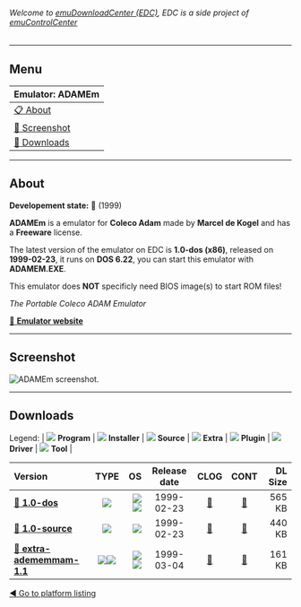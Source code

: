 ###### Welcome to [emuDownloadCenter (EDC)](https://github.com/PhoenixInteractiveNL/emuDownloadCenter/wiki/), EDC is a side project of [emuControlCenter](https://github.com/PhoenixInteractiveNL/emuControlCenter/wiki/)
***
## Menu
| **Emulator: ADAMEm** |
|:---------|
| [:clipboard: About](#about) |
| [:sunrise: Screenshot](#screenshot) |
| [:floppy_disk: Downloads](#downloads) |
***
## About
**Developement state:** :red_circle: (1999)

**ADAMEm** is a emulator for **Coleco Adam** made by **Marcel de Kogel** and has a **Freeware** license.

The latest version of the emulator on EDC is **1.0-dos (x86)**, released on **1999-02-23**, it runs on **DOS 6.22**, you can start this emulator with **ADAMEM.EXE**.

This emulator does **NOT** specificly need BIOS image(s) to start ROM files!

_The Portable Coleco ADAM Emulator_

[:link: **Emulator website**](http://www.komkon.org/~dekogel/adamem.html)
***
## Screenshot
![](https://raw.githubusercontent.com/PhoenixInteractiveNL/emuDownloadCenter/master/hooks/adamem/emulator_screen_01.jpg "ADAMEm screenshot.")
***
## Downloads
Legend: | 
![](https://raw.githubusercontent.com/wiki/PhoenixInteractiveNL/emuDownloadCenter/images_misc/icon_program_24.png) **Program** | 
![](https://raw.githubusercontent.com/wiki/PhoenixInteractiveNL/emuDownloadCenter/images_misc/icon_installer_24.png) **Installer** | 
![](https://raw.githubusercontent.com/wiki/PhoenixInteractiveNL/emuDownloadCenter/images_misc/icon_source_code_24.png) **Source** | 
![](https://raw.githubusercontent.com/wiki/PhoenixInteractiveNL/emuDownloadCenter/images_misc/icon_extra_24.png) **Extra** | 
![](https://raw.githubusercontent.com/wiki/PhoenixInteractiveNL/emuDownloadCenter/images_misc/icon_plugin_24.png) **Plugin** | 
![](https://raw.githubusercontent.com/wiki/PhoenixInteractiveNL/emuDownloadCenter/images_misc/icon_driver_24.png) **Driver** | 
![](https://raw.githubusercontent.com/wiki/PhoenixInteractiveNL/emuDownloadCenter/images_misc/icon_tool_24.png) **Tool** | 
 
| Version | TYPE | OS | Release date | CLOG | CONT | DL Size |
|:--------|:----:|---:|:------------:|:----:|:----:|--------:|
| [:floppy_disk: **1.0-dos**](https://github.com/PhoenixInteractiveNL/edc-repo0007/raw/master/adamem/1.0-dos.7z) | ![](https://raw.githubusercontent.com/wiki/PhoenixInteractiveNL/emuDownloadCenter/images_misc/icon_program_24.png) | ![](https://raw.githubusercontent.com/wiki/PhoenixInteractiveNL/emuDownloadCenter/images_misc/logo_dos_24.png)![](https://raw.githubusercontent.com/wiki/PhoenixInteractiveNL/emuDownloadCenter/images_misc/icon_32-bit_24.png) | 1999-02-23 | [:page_facing_up:](https://github.com/PhoenixInteractiveNL/edc-repo0007/blob/master/adamem/1.0-dos_changelog.txt) | [:mag_right:](https://github.com/PhoenixInteractiveNL/edc-repo0007/blob/master/adamem/1.0-dos_contents.txt) | 565 KB |
| [:floppy_disk: **1.0-source**](https://github.com/PhoenixInteractiveNL/edc-repo0007/raw/master/adamem/1.0-source.7z) | ![](https://raw.githubusercontent.com/wiki/PhoenixInteractiveNL/emuDownloadCenter/images_misc/icon_source_code_24.png) | ![](https://raw.githubusercontent.com/wiki/PhoenixInteractiveNL/emuDownloadCenter/images_misc/icon_32-bit_24.png) | 1999-02-23 | [:page_facing_up:](https://github.com/PhoenixInteractiveNL/edc-repo0007/blob/master/adamem/1.0-source_changelog.txt) | [:mag_right:](https://github.com/PhoenixInteractiveNL/edc-repo0007/blob/master/adamem/1.0-source_contents.txt) | 440 KB |
| [:floppy_disk: **extra-adememmam-1.1**](https://github.com/PhoenixInteractiveNL/edc-repo0007/raw/master/adamem/extra-adememmam-1.1.7z) | ![](https://raw.githubusercontent.com/wiki/PhoenixInteractiveNL/emuDownloadCenter/images_misc/icon_extra_24.png)![](https://raw.githubusercontent.com/wiki/PhoenixInteractiveNL/emuDownloadCenter/images_misc/icon_tool_24.png) | ![](https://raw.githubusercontent.com/wiki/PhoenixInteractiveNL/emuDownloadCenter/images_misc/logo_windows_24.png)![](https://raw.githubusercontent.com/wiki/PhoenixInteractiveNL/emuDownloadCenter/images_misc/icon_32-bit_24.png) | 1999-03-04 | [:page_facing_up:](https://github.com/PhoenixInteractiveNL/edc-repo0007/blob/master/adamem/extra-adememmam-1.1_changelog.txt) | [:mag_right:](https://github.com/PhoenixInteractiveNL/edc-repo0007/blob/master/adamem/extra-adememmam-1.1_contents.txt) | 161 KB |

[:arrow_backward: Go to platform listing](https://github.com/PhoenixInteractiveNL/emuDownloadCenter/wiki/EDC-Platform-List)
